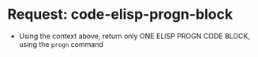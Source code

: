<!-- ---
!-- Timestamp: 2025-01-09 19:30:55
!-- Author: ywatanabe
!-- File: /home/ywatanabe/proj/llemacs/workspace/resources/prompts/components/09_requests/code-elisp-progn-block.md
!-- --- -->

# Request: code-elisp-progn-block
* Using the context above, return only ONE ELISP PROGN CODE BLOCK, using the `progn` command
